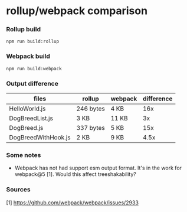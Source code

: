 # rollup/webpack comparison

### Rollup build
```shell
npm run build:rollup
```

### Webpack build
```shell
npm run build:webpack
```

### Output difference

|        files        |     rollup    |     webpack   | difference|
| ------------------- | ------------- | ------------- | --------  |
| HelloWorld.js       |    246 bytes  |     4 KB      |    16x    |
| DogBreedList.js     |    3 KB       |     11 KB     |    3x     |
| DogBreed.js         |    337 bytes  |     5 KB      |    15x    |
| DogBreedWithHook.js |    2 KB       |     9 KB      |    4.5x   |

### Some notes
  * Webpack has not had support esm output format. It's in the work for webpack@5 [1]. Would this affect treeshakability?


### Sources
[1] https://github.com/webpack/webpack/issues/2933
